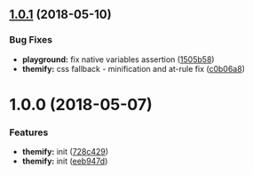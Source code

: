 <a name="1.0.1"></a>
## [1.0.1](https://github.com/datorama/themify/compare/v1.0.0...v1.0.1) (2018-05-10)


### Bug Fixes

* **playground:** fix native variables assertion ([1505b58](https://github.com/datorama/themify/commit/1505b58))
* **themify:** css fallback - minification and at-rule fix ([c0b06a8](https://github.com/datorama/themify/commit/c0b06a8))

<a name="1.0.0"></a>
# 1.0.0 (2018-05-07)


### Features

* **themify:** init ([728c429](https://github.com/datorama/themify/commit/728c429))
* **themify:** init ([eeb947d](https://github.com/datorama/themify/commit/eeb947d))
